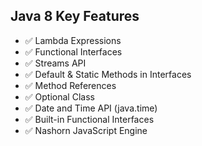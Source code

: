 ##  Java 8 Key Features

- ✅ Lambda Expressions
- ✅ Functional Interfaces
- ✅ Streams API
- ✅ Default & Static Methods in Interfaces
- ✅ Method References
- ✅ Optional Class
- ✅ Date and Time API (java.time)
- ✅ Built-in Functional Interfaces
- ✅ Nashorn JavaScript Engine







